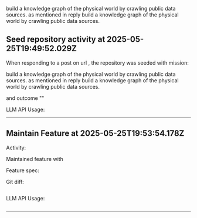 build a knowledge graph of the physical world by crawling public data sources. as mentioned in reply build a knowledge graph of the physical world by crawling public data sources.
## Seed repository activity at 2025-05-25T19:49:52.029Z

When responding to a post on url , the repository was seeded with mission:

build a knowledge graph of the physical world by crawling public data sources. as mentioned in reply build a knowledge graph of the physical world by crawling public data sources.

and outcome ""

LLM API Usage:

---

## Maintain Feature at 2025-05-25T19:53:54.178Z

Activity:

Maintained feature  with

Feature spec:



Git diff:
```diff

```

LLM API Usage:
```json

```

---